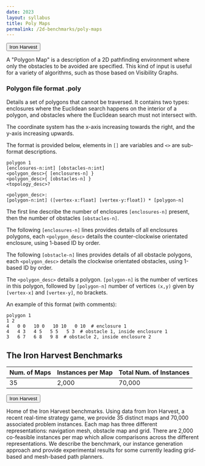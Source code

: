 ```yaml
---
date: 2023
layout: syllabus
title: Poly Maps
permalink: /2d-benchmarks/poly-maps
---
```


<a href='{{ site.baseurl }}/2d-benchmarks/poly-maps/iron-harvest/'><button class='button syllabus'>Iron Harvest</button></a>&nbsp;&nbsp;&nbsp;&nbsp;&nbsp;&nbsp;

A "Polygon Map" is a description of a 2D pathfinding environment where 
only the obstacles to be avoided are specified. This kind of input is
useful for a variety of algorithms, such as those based on Visibility Graphs.

### Polygon file format .poly

Details a set of polygons that cannot be traversed.  It contains two types:
enclosures where the Euclidean search happens on the interior of a polygon,
and obstacles where the Euclidean search must not intersect with.

The coordinate system has the x-axis increasing towards the right,
and the y-axis increasing upwards.

The format is provided below, elements in ``[]`` are variables
and ``<>`` are sub-format descriptions.

	polygon 1
	[enclosures-n:int] [obstacles-n:int]
	<polygon_desc>{ [enclosures-n] }
	<polygon_desc>{ [obstacles-n] }
	<topology_desc>?
	
	<polygon_desc>:
	[polygon-n:int] ([vertex-x:float] [vertex-y:float]) * [polygon-n]
	

The first line describe the number of enclosures ``[enclosures-n]`` present,
then the number of obstacles ``[obstacles-n]``.

The following ``[enclosures-n]`` lines provides details of all enclosures polygons,
each ``<polygon_desc>`` details the counter-clockwise orientated enclosure, using
1-based ID by order.

The following ``[obstacle-n]`` lines provides details of all obstacle polygons,
each ``<polygon_desc>`` details the clockwise orientated obstacles, using
1-based ID by order.

The ``<polygon_desc>`` details a polygon. ``[polygon-n]`` is the number of
vertices in this polygon, followed by ``[polygon-n]`` number of vertices ``(x,y)``
given by ``[vertex-x]`` and ``[vertex-y]``, no brackets.

An example of this format (with comments):

	polygon 1
	1 2
	4   0 0   10 0   10 10   0 10  # enclosure 1
	4   4 3   4 5   5 5   5 3  # obstacle 1, inside enclosure 1
	3   6 7   6 8   9 8  # obstacle 2, inside enclosure 2

## The Iron Harvest Benchmarks

<div class="fullwidth">

 **Num. of Maps** | **Instances per Map** | **Total Num. of Instances** 
--|---|---
 35 | 2,000 | 70,000
</div>

<a href='https://bitbucket.org/shortestpathlab/benchmarks/src/master/poly-maps/iron-harvest/'><button class='button benchmarks'>Iron Harvest</button></a>

Home of the Iron Harvest benchmarks. Using data from Iron Harvest, a recent real-time strategy game, we provide 35 distinct maps and 70,000 associated problem instances. Each map has three different representations: navigation mesh, obstacle map and grid. There are 2,000 co-feasible instances per map which allow comparisons across the different representations. We describe the benchmark, our instance generation approach and provide experimental results for some currently leading grid-based and mesh-based path planners.